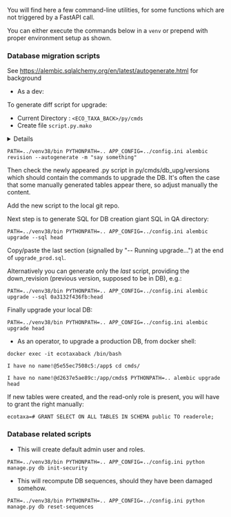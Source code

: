 You will find here a few command-line utilities, for some functions which are not triggered by a FastAPI call.

You can either execute the commands below in a `venv` or prepend with proper environment setup as shown.

### Database migration scripts

See https://alembic.sqlalchemy.org/en/latest/autogenerate.html for background

* As a dev:

To generate diff script for upgrade:
- Current Directory : `<ECO_TAXA_BACK>/py/cmds`
- Create file `script.py.mako`
<details>

```
"""${message}

Revision ID: ${up_revision}
Revises: ${down_revision}
Create Date: ${create_date}

"""

# revision identifiers, used by Alembic.
revision = ${repr(up_revision)}
down_revision = ${repr(down_revision)}

from alembic import op
import sqlalchemy as sa
${imports if imports else ""}

def upgrade():
    ${upgrades if upgrades else "pass"}


def downgrade():
    ${downgrades if downgrades else "pass"}
```

</details>

`PATH=../venv38/bin PYTHONPATH=.. APP_CONFIG=../config.ini alembic revision --autogenerate -m "say something"
`

Then check the newly appeared .py script in py/cmds/db_upg/versions which should contain the commands to upgrade the DB. It's often the case that
some manually generated tables appear there, so adjust manually the content.

Add the new script to the local git repo.

Next step is to generate SQL for DB creation giant SQL in QA directory:

`PATH=../venv38/bin PYTHONPATH=.. APP_CONFIG=../config.ini alembic upgrade --sql head
`

Copy/paste the last section (signalled by "-- Running upgrade...") at the end of `upgrade_prod.sql`.

Alternatively you can generate only the _last_ script, providing the down_revision (previous version, supposed to be in DB), e.g.:

`PATH=../venv38/bin PYTHONPATH=.. APP_CONFIG=../config.ini alembic upgrade --sql 0a3132f436fb:head
`

Finally upgrade your local DB:

`PATH=../venv38/bin PYTHONPATH=.. APP_CONFIG=../config.ini alembic upgrade head
`

* As an operator, to upgrade a production DB, from docker shell:

```
docker exec -it ecotaxaback /bin/bash

I have no name!@5e55ec7508c5:/app$ cd cmds/

I have no name!@d2637e5ae89c:/app/cmds$ PYTHONPATH=.. alembic upgrade head
```

If new tables were created, and the read-only role is present, you will have to grant the right manually:

`ecotaxa=# GRANT SELECT ON ALL TABLES IN SCHEMA public TO readerole;
`

### Database related scripts

* This will create default admin user and roles.

`PATH=../venv38/bin PYTHONPATH=.. APP_CONFIG=../config.ini python manage.py db init-security
`

* This will recompute DB sequences, should they have been damaged somehow.

`PATH=../venv38/bin PYTHONPATH=.. APP_CONFIG=../config.ini python manage.py db reset-sequences
`
